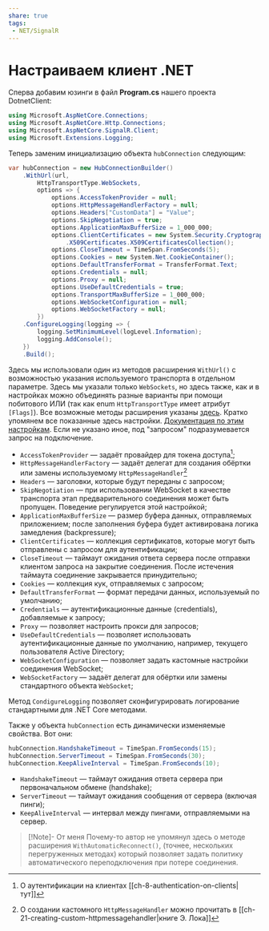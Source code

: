 ```yaml
---
share: true
tags:
 - NET/SignalR
---
```

# Настраиваем клиент .NET
Сперва добавим юзинги в файл **Program.cs** нашего проекта DotnetClient:
```csharp
using Microsoft.AspNetCore.Connections;
using Microsoft.AspNetCore.Http.Connections;
using Microsoft.AspNetCore.SignalR.Client;
using Microsoft.Extensions.Logging;
```

Теперь заменим инициализацию объекта `hubConnection` следующим:
```csharp
var hubConnection = new HubConnectionBuilder()
	.WithUrl(url,
		HttpTransportType.WebSockets,
		options => {
			options.AccessTokenProvider = null;
			options.HttpMessageHandlerFactory = null;
			options.Headers["CustomData"] = "Value";
			options.SkipNegotiation = true;
			options.ApplicationMaxBufferSize = 1_000_000;
			options.ClientCertificates = new System.Security.Cryptography
				.X509Certificates.X509CertificatesCollection();
			options.CloseTimeout = TimeSpan.FromSeconds(5);
			options.Cookies = new System.Net.CookieContainer();
			options.DefaultTransferFormat = TransferFormat.Text;
			options.Credentials = null;
			options.Proxy = null;
			options.UseDefaultCredentials = true;
			options.TransportMaxBufferSize = 1_000_000;
			options.WebSocketConfiguration = null;
			options.WebSocketFactory = null;
		})
	.ConfigureLogging(logging => {
		logging.SetMinimumLevel(logLevel.Information);
		logging.AddConsole();
	})
	.Build();
```
Здесь мы использовали один из методов расширения `WithUrl()` с возможностью указания используемого транспорта в отдельном параметре. Здесь мы указали только `WebSockets`, но здесь также, как и в настройках можно объединять разные варианты при помощи побитового ИЛИ (так как enum `HttpTransportType` имеет атрибут `[Flags]`). Все возможные методы расширения указаны [здесь](https://learn.microsoft.com/ru-ru/dotnet/api/microsoft.aspnetcore.signalr.client.hubconnectionbuilder?view=aspnetcore-6.0#extension-methods).
Кратко упомянем все показанные здесь настройки. [Документация по этим настройкам](https://learn.microsoft.com/ru-ru/dotnet/api/microsoft.aspnetcore.http.connections.client.httpconnectionoptions?view=aspnetcore-6.0). Если не указано иное, под "запросом" подразумевается запрос на подключение.
- `AccessTokenProvider` — задаёт провайдер для токена доступа[^2];
- `HttpMessageHandlerFactory` — задаёт делегат для создания обёртки или замены используемому `HttpMessageHandler`[^1]
- `Headers` — заголовки, которые будут переданы с запросом;
- `SkipNegotiation` — при использовании WebSocket в качестве транспорта этап предварительного соединения может быть пропущен. Поведение регулируется этой настройкой;
- `ApplicationMaxBufferSize` — размер буфера данных, отправляемых приложением; после заполнения буфера будет активирована логика замедления (backpressure);
- `ClientCertificates` — коллекция сертификатов, которые могут быть отправлены с запросом для аутентификации;
- `CloseTimeout` — таймаут ожидания ответа сервера после отправки клиентом запроса на закрытие соединения. После истечения таймаута соединение закрывается принудительно;
- `Cookies` — коллекция кук, отправляемых с запросом;
- `DefaultTransferFormat` — формат передачи данных, используемый по умолчанию;
- `Credentials` — аутентификационные данные (credentials), добавляемые к запросу;
- `Proxy` — позволяет настроить прокси для запросов;
- `UseDefaultCredentials` — позволяет использовать аутентификационные данные по умолчанию, например, текущего пользователя Active Directory;
- `WebSocketConfiguration` — позволяет задать кастомные настройки соединения WebSocket;
- `WebSocketFactory` — задаёт делегат для обёртки или замены стандартного объекта `WebSocket`;

Метод `CondigureLogging` позволяет сконфигурировать логирование стандартными для .NET Core методами.

Также у объекта `hubConnection` есть динамически изменяемые свойства. Вот они:
```csharp
hubConnection.HandshakeTimeout = TimeSpan.FromSeconds(15);
hubConnection.ServerTimeout = TimeSpan.FromSeconds(30);
hubConnection.KeepAliveInterval = TimeSpan.FromSeconds(10);
```
- `HandshakeTimeout` — таймаут ожидания ответа сервера при первоначальном обмене (handshake);
- `ServerTimeout` — таймаут ожидания сообщения от сервера (включая пинги);
- `KeepAliveInterval` — интервал между пингами, отправляемыми на сервер.

> [!Note]- От меня
> Почему-то автор не упомянул здесь о методе расширения `WithAutomaticReconnect()`, (точнее, нескольких перегруженных методах) который позволяет задать политику автоматического переподключения при потере соединения. 

[^1]: О создании кастомного `HttpMessageHandler` можно прочитать в [[ch-21-creating-custom-httpmessagehandler|книге Э. Лока]]
[^2]:О аутентификации на клиентах [[ch-8-authentication-on-clients|тут]]